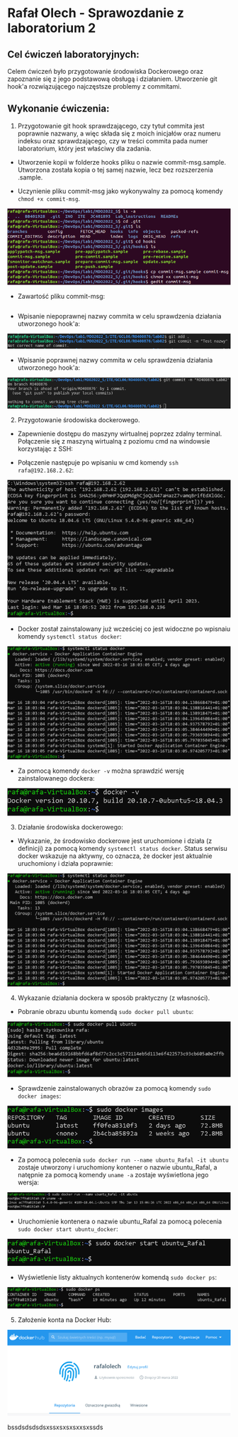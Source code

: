 # Rafał Olech - Sprawozdanie z laboratorium 2

## Cel ćwiczeń laboratoryjnych:

Celem ćwiczeń było przygotowanie środowiska Dockerowego oraz zapoznanie się z jego podstawową obsługą i działaniem. Utworzenie git hook'a rozwiązującego najczęstsze problemy z commitami. 

## Wykonanie ćwiczenia:

1. Przygotowanie git hook sprawdzającego, czy tytuł commita jest poprawnie nazwany, a więc składa się z moich inicjałów oraz numeru indeksu oraz sprawdzającego, czy w treści commita pada numer laboratorium, który jest właściwy dla zadania.


 * Utworzenie kopii w folderze hooks pliku o nazwie commit-msg.sample. Utworzona została kopia o tej samej nazwie, lecz bez rozszerzenia .sample.


 * Uczynienie pliku commit-msg jako wykonywalny za pomocą komendy `chmod +x commit-msg`.    

![img](lab2_1.png)


 * Zawartość pliku commit-msg:


```bash

```

 * Wpisanie niepoprawnej nazwy commita w celu sprawdzenia działania utworzonego hook'a:

 ![img](lab2_6.png)


 * Wpisanie poprawnej nazwy commita w celu sprawdzenia działania utworzonego hook'a:

 ![img](lab2_7.png)




2. Przygotowanie środowiska dockerowego.


 * Zapewnienie dostępu do maszyny wirtualnej poprzez zdalny terminal. Połączenie się z maszyną wirtualną z poziomu cmd na windowsie korzystając z SSH:


 * Połączenie następuje po wpisaniu w cmd komendy `ssh rafa@192.168.2.62`:

 ![img](lab2_ssh.PNG)


 * Docker został zainstalowany już wcześciej co jest widoczne po wpisnaiu komendy `systemctl status docker`:

 ![img](lab2_docker.PNG)


 * Za pomocą komendy `docker -v` można sprawdzić wersję zainstalowanego dockera:

 ![img](lab2_deocker_v.PNG)



3. Działanie środowiska dockerowego:

 * Wykazanie, że środowisko dockerowe jest uruchomione i działa (z definicji) za pomocą komendy `systemctl status docker`. Status serwisu docker wskazuje na aktywny, co oznacza, że docker jest aktualnie uruchomiony i działa poprawnie:

 ![img](lab2_docker.PNG)



4. Wykazanie działania dockera w sposób praktyczny (z własności).

 * Pobranie obrazu ubuntu komendą `sudo docker pull ubuntu`:

 ![img](lab2_obraz_ubuntu.PNG)


 * Sprawdzenie zainstalowanych obrazów za pomocą komendy `sudo docker images`:

 ![img](lab2_obrazy.PNG)


 * Za pomocą polecenia `sudo docker run --name ubuntu_Rafal -it ubuntu` zostaje utworzony i uruchomiony kontener o nazwie ubuntu_Rafal, a natępnie za pomocą komendy `uname -a` zostaje wyświetlona jego wersja:

 ![img](ubuntu_uruchomienie.PNG)


 * Uruchomienie kontenera o nazwie ubuntu_Rafal za pomocą polecenia `sudo docker start ubuntu_docker`:

 ![img](docker_start.PNG)


 * Wyświetlenie listy aktualnych kontenerów komendą `sudo docker ps`:

 ![img](aktualne_kontenery.PNG)



 5. Założenie konta na Docker Hub:

 ![img](dockerHub.PNG)

 bssdsdsdsdsxssxsxsxsxxsxssds



























